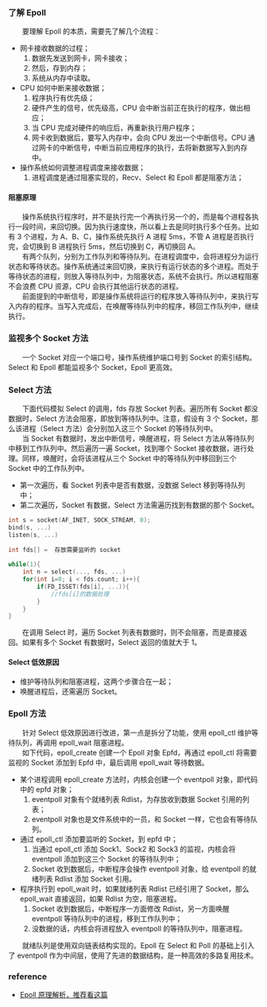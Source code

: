 ### 了解 Epoll
　　要理解 Epoll 的本质，需要先了解几个流程：

- 网卡接收数据的过程；
    1. 数据先发送到网卡，网卡接收；
    2. 然后，存到内存；
    3. 系统从内存中读取。
- CPU 如何中断来接收数据；
    1. 程序执行有优先级；
    2. 硬件产生的信号，优先级高，CPU 会中断当前正在执行的程序，做出相应；
    3. 当 CPU 完成对硬件的响应后，再重新执行用户程序；
    4. 网卡收到数据后，要写入内存中，会向 CPU 发出一个中断信号。CPU 通过网卡的中断信号，中断当前应用程序的执行，去将新数据写入到内存中。
- 操作系统如何调整进程调度来接收数据；
    1. 进程调度是通过阻塞实现的，Recv、Select 和 Epoll 都是阻塞方法；

#### 阻塞原理
　　操作系统执行程序时，并不是执行完一个再执行另一个的，而是每个进程各执行一段时间，来回切换。因为执行速度快，所以看上去是同时执行多个任务。比如有 3 个进程，为 A、B、C，操作系统先执行 A 进程 5ms，不管 A 进程是否执行完，会切换到 B 进程执行 5ms，然后切换到 C，再切换回 A。<br />
　　有两个队列，分别为工作队列和等待队列。在进程调度中，会将进程分为运行状态和等待状态。操作系统通过来回切换，来执行有运行状态的多个进程。而处于等待状态的进程，则放入等待队列中，为阻塞状态，系统不会执行。所以进程阻塞不会浪费 CPU 资源，CPU 会执行其他运行状态的进程。<br />
　　前面提到的中断信号，即是操作系统将运行的程序放入等待队列中，来执行写入内存的程序。当写入完成后，在唤醒等待队列中的程序，移回工作队列中，继续执行。

### 监视多个 Socket 方法
　　一个 Socket 对应一个端口号，操作系统维护端口号到 Socket 的索引结构。Select 和 Epoll 都能监视多个 Socket，Epoll 更高效。

### Select 方法
　　下面代码模拟 Select 的调用，fds 存放 Socket 列表。遍历所有 Socket 都没数据时，Select 方法会阻塞，即放到等待队列中。注意，假设有 3 个 Socket，那么该进程（Select 方法）会分别加入这三个 Socket 的等待队列中。<br />
　　当 Socket 有数据时，发出中断信号，唤醒进程，将 Select 方法从等待队列中移到工作队列中。然后遍历一遍 Socket，找到哪个 Socket 接收数据，进行处理。同样，唤醒时，会将该进程从三个 Socket 中的等待队列中移回到三个 Socket 中的工作队列中。

- 第一次遍历，看 Socket 列表中是否有数据，没数据 Select 移到等待队列中；
- 第二次遍历，Socket 有数据，Select 方法需遍历找到有数据的那个 Socket。

```c
int s = socket(AF_INET, SOCK_STREAM, 0);   
bind(s, ...) 
listen(s, ...) 
 
int fds[] =  存放需要监听的 socket 
 
while(1){ 
    int n = select(..., fds, ...) 
    for(int i=0; i < fds.count; i++){ 
        if(FD_ISSET(fds[i], ...)){ 
            //fds[i]的数据处理 
        } 
    } 
}
```

　　在调用 Select 时，遍历 Socket 列表有数据时，则不会阻塞，而是直接返回。如果有多个 Socket 有数据时，Select 返回的值就大于 1。

#### Select 低效原因

- 维护等待队列和阻塞进程，这两个步骤合在一起；
- 唤醒进程后，还需遍历 Socket。

### Epoll 方法
　　针对 Select 低效原因进行改进，第一点是拆分了功能，使用 epoll_ctl 维护等待队列，再调用 epoll_wait 阻塞进程。<br />
　　如下代码，epoll_create 创建一个 Epoll 对象 Epfd，再通过 epoll_ctl 将需要监视的 Socket 添加到 Epfd 中，最后调用 epoll_wait 等待数据。

- 某个进程调用 epoll_create 方法时，内核会创建一个 eventpoll 对象，即代码中的 epfd 对象；
    1. eventpoll 对象有个就绪列表 Rdlist，为存放收到数据 Socket 引用的列表；
    2. eventpoll 对象也是文件系统中的一员，和 Socket 一样，它也会有等待队列。
- 通过 epoll_ctl 添加要监听的 Socket，到 epfd 中；
    1. 当通过 epoll_ctl 添加 Sock1、Sock2 和 Sock3 的监视，内核会将 eventpoll 添加到这三个 Socket 的等待队列中；
    2. Socket 收到数据后，中断程序会操作 eventpoll 对象，给 eventpoll 的就绪列表 Rdlist 添加 Socket 引用。
- 程序执行到 epoll_wait 时，如果就绪列表 Rdlist 已经引用了 Socket，那么 epoll_wait 直接返回，如果 Rdlist 为空，阻塞进程。
    1. Socket 收到数据后，中断程序一方面修改 Rdlist，另一方面唤醒 eventpoll 等待队列中的进程，移到工作队列中；
    2. 没数据的话，内核会将进程放入 eventpoll 的等待队列中，阻塞进程。

　　就绪队列是使用双向链表结构实现的。Epoll 在 Select 和 Poll 的基础上引入了 eventpoll 作为中间层，使用了先进的数据结构，是一种高效的多路复用技术。

### reference 

- [Epoll 原理解析，推荐看这篇](https://blog.csdn.net/armlinuxww/article/details/92803381)
